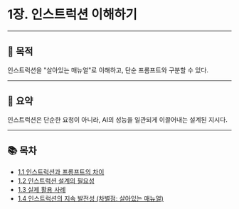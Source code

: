 # 1장. 인스트럭션 이해하기

---

## 🎯 목적
인스트럭션을 "살아있는 매뉴얼"로 이해하고, 단순 프롬프트와 구분할 수 있다.

---

## 📌 요약
인스트럭션은 단순한 요청이 아니라, AI의 성능을 일관되게 이끌어내는 설계된 지시다.

---

## 📚 목차
- [1.1 인스트럭션과 프롬프트의 차이](./1-1-instruction-vs-prompt.md)
- [1.2 인스트럭션 설계의 필요성](./1-2-why-instruction-design.md)
- [1.3 실제 활용 사례](./1-3-real-world-examples.md)
- [1.4 인스트럭션의 지속 발전성 (차별점: 살아있는 매뉴얼)](./1-4-living-manual.md)
